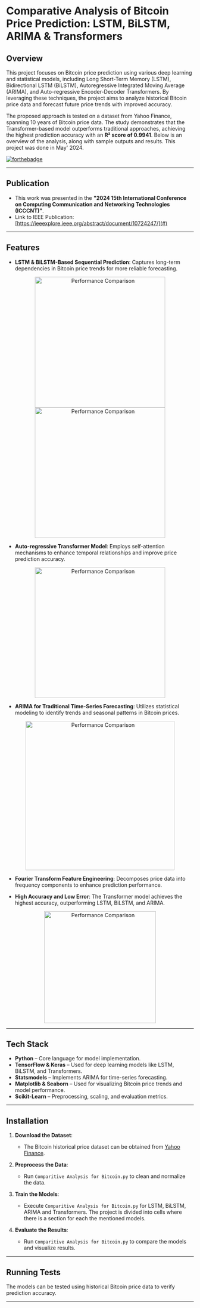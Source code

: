 

# Comparative Analysis of Bitcoin Price Prediction: LSTM, BiLSTM, ARIMA & Transformers

## Overview

This project focuses on Bitcoin price prediction using various deep learning and statistical models, including Long Short-Term Memory (LSTM), Bidirectional LSTM (BiLSTM), Autoregressive Integrated Moving Average (ARIMA), and Auto-regressive Encoder-Decoder Transformers. By leveraging these techniques, the project aims to analyze historical Bitcoin price data and forecast future price trends with improved accuracy.

The proposed approach is tested on a dataset from Yahoo Finance, spanning 10 years of Bitcoin price data. The study demonstrates that the Transformer-based model outperforms traditional approaches, achieving the highest prediction accuracy with an **R² score of 0.9941**. Below is an overview of the analysis, along with sample outputs and results. This project was done in May' 2024.

[![forthebadge](https://forthebadge.com/images/badges/made-with-python.svg)](https://forthebadge.com)

---

## Publication

- This work was presented in the **"2024 15th International Conference on Computing Communication and Networking Technologies (ICCCNT)"**.
- Link to IEEE Publication: [https://ieeexplore.ieee.org/abstract/document/10724247/](#)

---

## Features

- **LSTM & BiLSTM-Based Sequential Prediction**: Captures long-term dependencies in Bitcoin price trends for more reliable forecasting.
<p align="center">
  <img src="https://i.postimg.cc/NfkTJjBT/Picture1.jpg" alt="Performance Comparison" width="350">
    <img src="https://i.postimg.cc/761sKy6L/Picture2.jpg" alt="Performance Comparison" width="350">

</p>

  
- **Auto-regressive Transformer Model**: Employs self-attention mechanisms to enhance temporal relationships and improve price prediction accuracy.
<p align="center">
  <img src="https://i.postimg.cc/c4q1Kpgb/Picture4.png" alt="Performance Comparison" width="350">
</p>
  
- **ARIMA for Traditional Time-Series Forecasting**: Utilizes statistical modeling to identify trends and seasonal patterns in Bitcoin prices.
<p align="center">
  <img src="https://i.postimg.cc/wM2Nv9qn/Picture3.png" alt="Performance Comparison" width="400">
</p>
  
- **Fourier Transform Feature Engineering**: Decomposes price data into frequency components to enhance prediction performance.
  
- **High Accuracy and Low Error**: The Transformer model achieves the highest accuracy, outperforming LSTM, BiLSTM, and ARIMA.
<p align="center">
  <img src="https://i.postimg.cc/hPbJKDyr/Screenshot-2025-03-03-214652.png" alt="Performance Comparison" width="300">
</p>

---

## Tech Stack

- **Python** – Core language for model implementation.
- **TensorFlow & Keras** – Used for deep learning models like LSTM, BiLSTM, and Transformers.
- **Statsmodels** – Implements ARIMA for time-series forecasting.
- **Matplotlib & Seaborn** – Used for visualizing Bitcoin price trends and model performance.
- **Scikit-Learn** – Preprocessing, scaling, and evaluation metrics.

---

## Installation

1. **Download the Dataset**:
   - The Bitcoin historical price dataset can be obtained from [Yahoo Finance](https://finance.yahoo.com/cryptocurrencies).

2. **Preprocess the Data**:
   - Run `Comparitive Analysis for Bitcoin.py` to clean and normalize the data.

3. **Train the Models**:
   - Execute `Comparitive Analysis for Bitcoin.py` for LSTM, BiLSTM, ARIMA and Transformers. The project is divided into cells where there is a section for each the mentioned models. 

4. **Evaluate the Results**:
   - Run `Comparitive Analysis for Bitcoin.py` to compare the models and visualize results.

---

## Running Tests

The models can be tested using historical Bitcoin price data to verify prediction accuracy.

---
